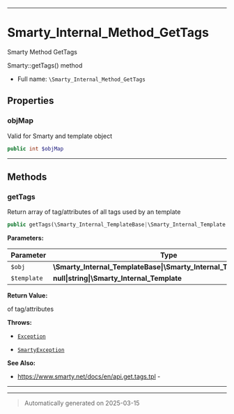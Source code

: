 ***

# Smarty_Internal_Method_GetTags

Smarty Method GetTags

Smarty::getTags() method

* Full name: `\Smarty_Internal_Method_GetTags`



## Properties


### objMap

Valid for Smarty and template object

```php
public int $objMap
```






***

## Methods


### getTags

Return array of tag/attributes of all tags used by an template

```php
public getTags(\Smarty_Internal_TemplateBase|\Smarty_Internal_Template|\Smarty $obj, null|string|\Smarty_Internal_Template $template = null): array
```








**Parameters:**

| Parameter | Type | Description |
|-----------|------|-------------|
| `$obj` | **\Smarty_Internal_TemplateBase&#124;\Smarty_Internal_Template&#124;\Smarty** |  |
| `$template` | **null&#124;string&#124;\Smarty_Internal_Template** |  |


**Return Value:**

of tag/attributes



**Throws:**

- [`Exception`](./Exception.md)

- [`SmartyException`](./SmartyException.md)



**See Also:**

* https://www.smarty.net/docs/en/api.get.tags.tpl - 

***


***
> Automatically generated on 2025-03-15
